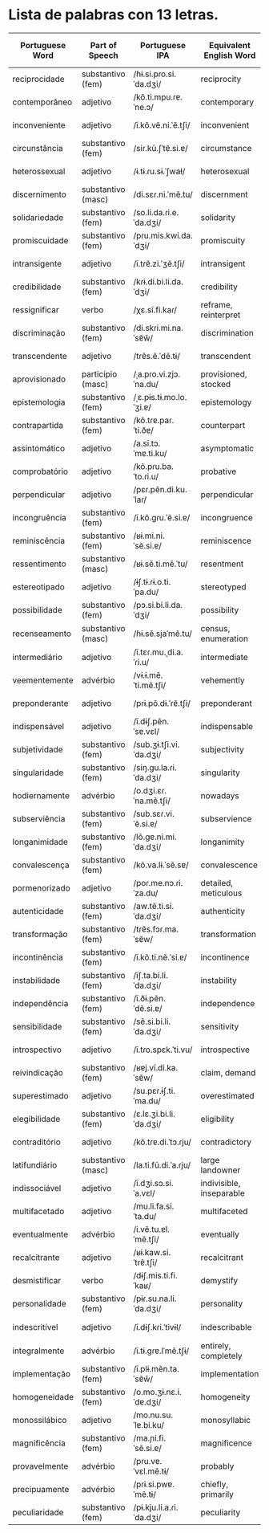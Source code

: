 # Lista de palabras con 13 letras.

| Portuguese Word   | Part of Speech      | Portuguese IPA           | Equivalent English Word     | English IPA (USA)       | Equivalent Spanish Word | Spanish IPA (Latin American) | Word No. |
|-------------------|---------------------|--------------------------|-----------------------------|-------------------------|-------------------------|----------------------------|----------|
| reciprocidade     | substantivo (fem)   | /ɦɨ.si.pɾo.si.ˈda.dʒi/  | reciprocity                 | /ˌrɛs.ɪˈprɒs.ə.ti/     | reciprocidad            | /resipɾosiˈðað/         |          |
| contemporâneo     | adjetivo            | /kõ.ti.mpu.ɾɐ.ˈne.ɔ/   | contemporary                | /kənˈtɛmpəˌrɛri/       | contemporáneo          | /kontempoˈɾaneo/        |          |
| inconveniente     | adjetivo            | /ĩ.kõ.vẽ.ni.ˈẽ.tʃi/    | inconvenient                | /ˌɪnkənˈviːn.i.ənt/   | inconveniente           | /iŋkonβeˈnjente/        |          |
| circunstância     | substantivo (fem)   | /siɾ.kũ.ʃˈtɐ̃.si.ɐ/   | circumstance                | /ˈsɜːr.kəm.stæns/     | circunstancia           | /θir.kunsˈtansja/       |          |
| heterossexual     | adjetivo            | /ɨ.tɨ.ɾu.sɨ.ˈʃwaɫ/    | heterosexual               | /ˌhɛt.ə.roʊˈsɛk.ʃuəl/ | heterosexual            | /eterosɛkˈsual/        |          |
| discernimento     | substantivo (masc)  | /di.sɛɾ.ni.ˈmẽ.tu/     | discernment                 | /dɪˈsɜːrn.mənt/       | discernimiento          | /diser.niˈmjento/       |          |
| solidariedade     | substantivo (fem)   | /so.li.da.ɾi.e.ˈda.dʒi/ | solidarity                  | /ˌsɒl.ɪˈdær.ə.ti/     | solidaridad             | /solidaɾiˈðað/         |          |
| promiscuidade     | substantivo (fem)   | /pɾu.mis.kwi.da.ˈdʒi/  | promiscuity                 | /ˌprɒm.ɪsˈkjuː.ə.ti/  | promiscuidad            | /pɾomiskwiˈðað/        |          |
| intransigente     | adjetivo            | /ĩ.tɾɐ̃.zi.ˈʒẽ.tʃi/   | intransigent                | /ɪnˈtrænz.ə.dʒənt/    | intransigente            | /intransiˈxente/       |          |
| credibilidade    | substantivo (fem)   | /kɾɨ.di.bi.li.da.ˈdʒi/ | credibility                 | /ˌkrɛd.əˈbɪl.ə.ti/    | credibilidad            | /kreðiβiliˈðað/        |          |
| ressignificar    | verbo               | /χɛ.sĩ.fi.kaɾ/         | reframe, reinterpret       | /riːˈfreɪm, ˌriːɪnˈtɜːprɪt/ | resignificar            | /resiɲifiˈkaɾ/          |          |
| discriminação    | substantivo (fem)   | /di.skɾi.mi.na.ˈsɐ̃w̃/ | discrimination             | /dɪˌskrɪm.əˈneɪʃən/  | discriminación          | /diskɾiminaˈsjon/      |          |
| transcendente    | adjetivo            | /tɾɐ̃s.ẽ.ˈdẽ.tɨ/      | transcendent                | /trænˈsɛn.dənt/       | trascendente            | /tɾasenˈdente/         |          |
| aprovisionado     | particípio (masc)   | /ˌa.pɾo.vi.zjɔ.ˈna.du/ | provisioned, stocked       | /prəˈvɪʒənd, stɒkt/   | aprovisionado           | /apɾobisjoˈnaðo/       |          |
| epistemologia     | substantivo (fem)   | /ˌɛ.pɨs.tɨ.mo.lo.ˈʒi.ɐ/| epistemology                | /ɪˌpɪs.tɪˈmɒl.ə.dʒi/ | epistemología           | /episteˌmoloˈxi.a/     |          |
| contrapartida     | substantivo (fem)   | /kõ.tɾɐ.paɾ.ˈti.ðɐ/   | counterpart                 | /ˈkaʊntərˌpɑːrt/     | contrapartida           | /kontraparˈtida/       |          |
| assintomático     | adjetivo            | /a.sĩ.tɔ.ˈmɐ.ti.ku/   | asymptomatic                | /ˌeɪsɪmptəˈmætɪk/    | asintomático            | /asintomaˈtiko/        |          |
| comprobatório     | adjetivo            | /kõ.pɾu.ba.ˈto.ɾi.u/   | probative                   | /prəˈbeɪtɪv/          | comprobatorio           | /komprobaˈtoɾjo/       |          |
| perpendicular     | adjetivo            | /pɛɾ.pẽn.di.ku.ˈlaɾ/  | perpendicular               | /ˌpɜːr.pənˈdɪk.jə.lər/ | perpendicular           | /perpenðikuˈlaɾ/       |          |
| incongruência     | substantivo (fem)   | /ĩ.kõ.gɾu.ˈẽ.si.ɐ/   | incongruence                | /ˌɪn.kənˈɡruː.əns/   | incongruencia           | /iŋkonɡɾuˈenθja/      |          |
| reminiscência     | substantivo (fem)   | /ʁɨ.mi.ni.ˈsẽ.si.ɐ/   | reminiscence                | /ˌrɛm.əˈnɪs.əns/     | reminiscencia           | /reminisjenˈθja/      |          |
| ressentimento     | substantivo (masc)  | /ʁɨ.sẽ.ti.mẽ.ˈtu/     | resentment                  | /rɪˈzɛnt.mənt/        | resentimiento           | /resenˈtimjento/       |          |
| estereotipado     | adjetivo            | /ɨʃ.tɨ.ɾɨ.o.ti.ˈpa.du/| stereotyped                 | /ˈstɛr.i.əˌtaɪpt/     | estereotipado           | /estereotiˈpado/       |          |
| possibilidade     | substantivo (fem)   | /pɔ.si.bi.li.da.ˈdʒi/ | possibility                 | /ˌpɑːs.əˈbɪl.ə.ti/   | posibilidad             | /posibiliˈðað/        |          |
| recenseamento     | substantivo (masc)  | /ɦɨ.sẽ.sjaˈmẽ.tu/     | census, enumeration        | /ˈsɛn.səs, ɪˌnuːməˈreɪʃən/ | censo, censamiento      | /ˈsenso, senˈsamejn̪to/|          |
| intermediário     | adjetivo            | /ĩ.tɛɾ.mu.ˌdi.a.ˈɾi.u/| intermediate                | /ˌɪn.tərˈmiː.di.ət/  | intermediario           | /intɛɾmeˈðjario/       |          |
| veementemente     | advérbio            | /vɨ.ɨ.mẽ.ˈti.mẽ.tʃi/  | vehemently                  | /ˈviː.ə.mənt.li/      | vehementemente          | /beemenˈtemente/       |          |
| preponderante     | adjetivo            | /pɾɨ.põ.dɨ.ˈɾɐ̃.tʃi/ | preponderant                | /prɪˈpɒn.də.rənt/     | preponderante           | /prepondeˈɾante/       |          |
| indispensável     | adjetivo           | /ĩ.dɨʃ.pẽn.ˈsɐ.vɛl/     | indispensable                | /ˌɪn.dɪˈspɛn.sə.bəl/   | indispensable           | /indespenˈsable/       |          |
| subjetividade     | substantivo (fem)  | /sub.ʒɨ.tʃi.vi.ˈda.dʒi/ | subjectivity                | /səbˌdʒɛk.tɪvˈɪ.ti/    | subjetividad            | /subxetiβiˈðað/        |          |
| singularidade     | substantivo (fem)  | /siŋ.gu.la.ɾi.ˈda.dʒi/ | singularity                 | /ˌsɪŋ.ɡjəˈlær.ə.ti/    | singularidad           | /siŋɡulaɾiˈðað/       |          |
| hodiernamente     | advérbio           | /o.dʒi.ɛɾ.ˈna.mẽ.tʃi/ | nowadays                    | /ˈnaʊ.əˌdez/            | hodiernamente           | /oðjeɾˈnamente/        |          |
| subserviência     | substantivo (fem)  | /sub.sɛɾ.vi.ˈẽ.si.ɐ/  | subservience                | /səbˈsɜː.vi.əns/      | sumisión                | /sumiˈsjon/            |          |
| longanimidade     | substantivo (fem)  | /lõ.ɡɐ.ni.mi.ˈda.dʒi/ | longanimity                 | /ˌlɔŋ.ɡəˈnɪ.mɪ.ti/    | longanimidad           | /lonɡanimiˈðað/       |          |
| convalescença     | substantivo (fem)  | /kõ.va.lɨ.ˈsẽ.sɐ/    | convalescence               | /ˌkɒn.vəˈlɛs.əns/      | convalecencia           | /konβaleˈθenθja/      |          |
| pormenorizado     | adjetivo           | /poɾ.me.nɔ.ɾi.ˈza.du/ | detailed, meticulous       | /ˈdiː.teɪld, məˈtɪk.jə.ləs/ | detallado               | /detaliˈðaðo/         |          |
| autenticidade     | substantivo (fem)  | /aw.tẽ.ti.si.ˈda.dʒi/ | authenticity                | /ˌɔː.θɛnˈtɪs.ɪ.ti/     | autenticidad           | /awtentiˈsiðað/       |          |
| transformação     | substantivo (fem)  | /tɾɐ̃s.fɔɾ.ma.ˈsɐ̃w/  | transformation              | /ˌtræns.fɔrˈmeɪ.ʃən/  | transformación         | /tɾansformaˈsjon/      |          |
| incontinência     | substantivo (fem)  | /ĩ.kõ.ti.nẽ.ˈsi.ɐ/   | incontinence                | /ˌɪn.kənˈtɪn.əns/     | incontinencia           | /inkontinenˈθja/      |          |
| instabilidade     | substantivo (fem)  | /ĩʃ.ta.bi.li.ˈda.dʒi/| instability                 | /ˌɪn.stəˈbɪl.ə.ti/    | inestabilidad           | /inestabiliˈðað/      |          |
| independência     | substantivo (fem)  | /ĩ.ðɨ.pẽn.ˈdẽ.si.ɐ/ | independence                | /ˌɪn.dɪˈpɛn.dəns/     | independencia           | /indepenˈdensja/      |          |
| sensibilidade     | substantivo (fem)  | /sẽ.si.bi.li.ˈda.dʒi/ | sensitivity               | /ˌsɛn.səˈtɪv.ə.ti/    | sensibilidad           | /sensiβiliˈðað/       |          |
| introspectivo     | adjetivo           | /ĩ.tɾo.spɛk.ˈti.vu/  | introspective             | /ˌɪn.trəˈspɛk.tɪv/    | introspectivo           | /introspekˈtivo/      |          |
| reivindicação     | substantivo (fem)  | /ʁɐj.vĩ.di.ka.ˈsɐ̃w/ | claim, demand             | /kleɪm, dɪˈmænd/       | reivindicación           | /reiβindiˈkasjon/     |          |
| superestimado     | adjetivo           | /su.pɛɾ.ɨʃ.ti.ˈma.du/ | overestimated             | /ˌoʊ.vərˈɛs.təˌmeɪ.tɪd/ | sobreestimado           | /soβɾeestimaˈðo/     |          |
| elegibilidade     | substantivo (fem)  | /ɛ.lɛ.ʒi.bi.li.ˈda.dʒi/| eligibility               | /ˌɛl.ə.dʒəˈbɪl.ə.ti/  | elegibilidad           | /eleɣibiliˈðað/      |          |
| contraditório     | adjetivo           | /kõ.tɾɐ.di.ˈtɔ.ɾju/ | contradictory             | /ˌkɒn.trəˈdɪk.tər.i/ | contradictorio           | /kontradikˈtoɾjo/     |          |
| latifundiário     | substantivo (masc) | /la.ti.fũ.di.ˈa.ɾju/ | large landowner           | /lɑrdʒ ˈlænd.oʊ.nər/  | latifundista            | /latifundiˈsta/       |          |
| indissociável     | adjetivo           | /ĩ.dʒi.sɔ.si.ˈa.vɛl/ | indivisible, inseparable  | /ˌɪn.dɪˈvɪz.ə.bəl/  | indisoluble             | /indisoliˈble/        |          |
| multifacetado     | adjetivo           | /mu.li.fa.si.ˈta.du/ | multifaceted              | /ˌmʌl.tiˈfæs.tɪd/    | multifacético           | /multifaseˈtiko/      |          |
| eventualmente     | advérbio           | /i.vẽ.tu.ɐl.ˈmẽ.tʃi/| eventually                | /ɪˈvɛn.tʃu.ə.li/     | eventualmente           | /eventualˈmente/     |          |
| recalcitrante     | adjetivo           | /ʁɨ.kaw.si.ˈtɾɐ̃.tʃi/ | recalcitrant              | /rɪˈkæl.sɪ.trənt/     | recalcitrante           | /rekalsiˈtɾante/     |          |
| desmistificar     | verbo              | /dɨʃ.mis.ti.fi.ˈkaʁ/| demystify                 | /diːˈmɪs.tɪ.faɪ/      | desmitificar            | /desmitifiˈkar/      |          |
| personalidade     | substantivo (fem)  | /pɨɾ.su.na.li.ˈda.dʒi/ | personality               | /ˌpɝː.səˈnæl.ɪ.ti/   | personalidad            | /peɾsonaliˈðad/       |          |
| indescritível    | adjetivo           | /ĩ.dɨʃ.kɾi.ˈtivɨl/    | indescribable             | /ˌɪn.dɪˈskraɪ.bəbl̩/  | indescriptible          | /indeskɾipˈtible/     |          |
| integralmente    | advérbio           | /ĩ.tɨ.ɡɾɐ.lˈmẽ.tʃɨ/  | entirely, completely      | /ɪnˈtaɪr.li, kəmˈplitli/ | integralmente           | /integɾalˈmẽnte/     |          |
| implementação    | substantivo (fem)  | /ĩ.plɨ.mẽn.ta.ˈsɐ̃w̃/ | implementation            | /ˌɪm.plə.mɛnˈteɪ.ʃən/ | implementación          | /implemenˈtasi.on/   |          |
| homogeneidade    | substantivo (fem)  | /o.mo.ʒɨ.nɛ.i.ˈdɐ.dʒi/ | homogeneity              | /ˌhoʊ.məˈdʒɛ.nə.ti/   | homogeneidad            | /omoxeneiˈðað/        |          |
| monossilábico    | adjetivo           | /mo.nu.su.ˈlɐ.bi.ku/  | monosyllabic              | /ˌmɑː.noʊˈsɪl.æb.ɪk/  | monosilábico            | /monosilaˈbiko/       |          |
| magnificência    | substantivo (fem)  | /ma.ɲi.fi.ˈsẽ.si.ɐ/  | magnificence              | /mæɡˈnɪf.ɪ.səns/      | magnificencia           | /maɡnifiˈθjenθja/     |          |
| provavelmente    | advérbio           | /pɾu.vɐ.ˈvɛl.mẽ.tɨ/  | probably                  | /ˈprɑː.bə.bli/         | probablemente           | /pɾoβa.bleˈmente/     |          |
| precipuamente    | advérbio           | /pɾɨ.si.pwɐ.ˈmẽ.tɨ/  | chiefly, primarily        | /ˈtʃiːf.li, ˈpraɪ.mərə.li/ | principalmente          | /pɾinθipalˈmente/   |          |
| peculiaridade    | substantivo (fem)  | /pɨ.kju.li.a.ɾi.ˈda.dʒi/ | peculiarity              | /pɪˌkjuː.liˈær.ə.ti/  | peculiaridad            | /pekuˌljaɾiˈðað/      |          |
